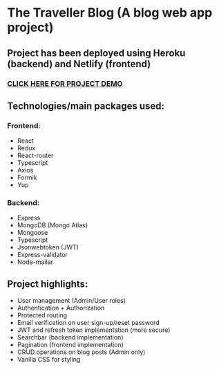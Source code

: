 # The Traveller Blog (A blog web app project)

## Project has been deployed using Heroku (backend) and Netlify (frontend)
### [CLICK HERE FOR PROJECT DEMO](https://the-traveller-blog-site.netlify.app/)

## Technologies/main packages used:
### Frontend:
* React
* Redux
* React-router
* Typescript
* Axios
* Formik
* Yup

### Backend:
* Express
* MongoDB (Mongo Atlas)
* Mongoose
* Typescript
* Jsonwebtoken (JWT)
* Express-validator
* Node-mailer

## Project highlights:
* User management (Admin/User roles)
* Authentication + Authorization
* Protected routing 
* Email verification on user sign-up/reset password
* JWT and refresh token implementation (more secure)
* Searchbar (backend implementation)
* Pagination (frontend implementation)
* CRUD operations on blog posts (Admin only)
* Vanilla CSS for styling






